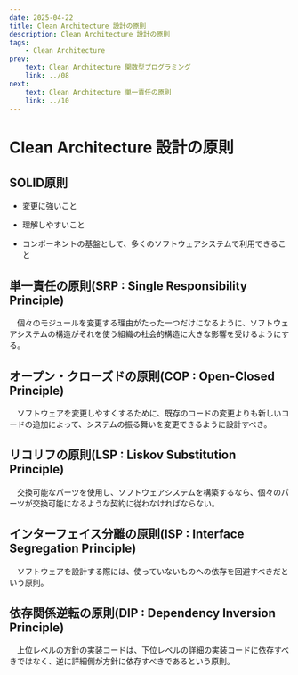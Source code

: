 ```yaml
---
date: 2025-04-22
title: Clean Architecture 設計の原則
description: Clean Architecture 設計の原則
tags: 
    - Clean Architecture
prev:
    text: Clean Architecture 関数型プログラミング
    link: ../08
next:
    text: Clean Architecture 単一責任の原則
    link: ../10
---
```


# Clean Architecture 設計の原則

## SOLID原則

* 変更に強いこと

* 理解しやすいこと

* コンポーネントの基盤として、多くのソフトウェアシステムで利用できること

## 単一責任の原則(SRP : Single Responsibility Principle)

&emsp;個々のモジュールを変更する理由がたった一つだけになるように、ソフトウェアシステムの構造がそれを使う組織の社会的構造に大きな影響を受けるようにする。

## オープン・クローズドの原則(COP : Open-Closed Principle)

&emsp;ソフトウェアを変更しやすくするために、既存のコードの変更よりも新しいコードの追加によって、システムの振る舞いを変更できるように設計すべき。

## リコリフの原則(LSP : Liskov Substitution Principle)

&emsp;交換可能なパーツを使用し、ソフトウェアシステムを構築するなら、個々のパーツが交換可能になるような契約に従わなければならない。

## インターフェイス分離の原則(ISP : Interface Segregation Principle)

&emsp;ソフトウェアを設計する際には、使っていないものへの依存を回避すべきだという原則。

## 依存関係逆転の原則(DIP : Dependency Inversion Principle)

&emsp;上位レベルの方針の実装コードは、下位レベルの詳細の実装コードに依存すべきではなく、逆に詳細側が方針に依存すべきであるという原則。
